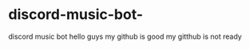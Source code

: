 # discord-music-bot-
discord music bot 
hello guys my github is good
my gitthub is not ready         


